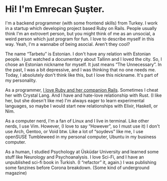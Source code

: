 # Hi! I'm Emrecan Şuşter.

I'm a backend programmer (with some frontend skills) from Turkey. I work in a startup which developing project based Ruby on Rails. People usually think I'm an extrovert person, but you might think of me as an unsocial, a weird person which just program for fun. I love to describe myself in this way. Yeah, I'm a wannabe of being asocial. Aren't they cool? 

The name “Tarbetu” is Estonian. I don't have any relation with Estonian people. I just watched a documentary about Tallinn and I loved the city. So, I chose an Estonian nickname for myself. It just means “The Unnecessary”. In the past, I was a bit depressive, and I was thinking that no one needs me. Today, I absolutely don't think like this, but I love this nickname. It's part of my personality.

As a programmer, [I love Ruby and her companion Rails](https://leftoversalad.com/c/015_programmingpeople/PP9.png). Sometimes I cheat her with Crystal Lang. And I have and hate-love relationship with Rust. (I like her, but she doesn't like me) I'm always eager to learn experimental languages, so maybe I would start new relationships with Elixir, Haskell, or Nim. 

As a computer nerd, I'm a fan of Linux and I live in terminal. Like other nerds, I use Vim. However, (I love to say “However”, so I must use it) I don't use Arch, Gentoo, or Void btw. Like a lot of “soydevs” like me, I use openSUSE Tumbleweed in my personal computer, Ubuntu in my business computer.

As a human, I studied Psychology at Üsküdar University and learned some stuff like Neurology and Psychoanalysis. I love Sci-Fi, and I have an unpublished sci-fi book in Turkish. (I “refactor” it, again.) I was publishing some fanzines before Corona breakdown. (Some kind of underground magazine) 
